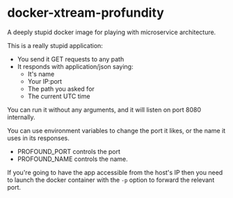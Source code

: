docker-xtream-profundity
========================

A deeply stupid docker image for playing with microservice architecture.

This is a really stupid application:

* You send it GET requests to any path
* It responds with application/json saying:
  * It's name
  * Your IP:port
  * The path you asked for
  * The current UTC time

You can run it without any arguments, and it will listen on port 8080 internally.

You can use environment variables to change the port it likes, or the name it uses in its responses.

* PROFOUND\_PORT controls the port
* PROFOUND\_NAME controls the name.

If you're going to have the app accessible from the host's IP then you need to launch the docker
container with the `-p` option to forward the relevant port.

